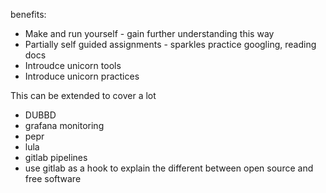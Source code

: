 
benefits: 
- Make and run yourself - gain further understanding this way
- Partially self guided assignments - sparkles practice googling, reading docs 
- Introudce unicorn tools 
- Introduce unicorn practices



This can be extended to cover a lot
- DUBBD 
- grafana monitoring 
- pepr
- lula 
- gitlab pipelines
- use gitlab as a hook to explain the different between open source and free software 
